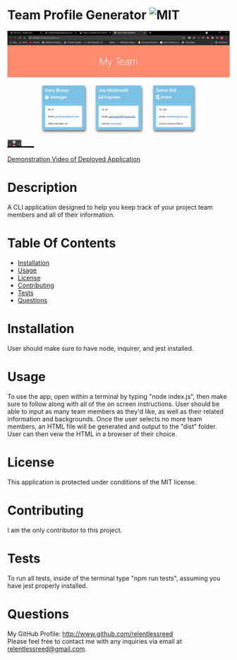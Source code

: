 # Team Profile Generator ![MIT](https://img.shields.io/badge/license-MIT-blue.svg)

![Screenshot](teamprofilegeneratordemo.png)

[Demonstration Video of Deployed Application](https://drive.google.com/file/d/1mQE8bDJt_bxi-GIXbO9kFTsXHEYlP3n-/view?usp=sharing)

# Description

A CLI application designed to help you keep track of your project team members and all of their information.

# Table Of Contents

- [Installation](#installation)
- [Usage](#usage)
- [License](#license)
- [Contributing](#contributing)
- [Tests](#tests)
- [Questions](#questions)

# Installation

User should make sure to have node, inquirer, and jest installed.

# Usage

To use the app, open within a terminal by typing "node index.js", then make sure to follow along with all of the on screen instructions. User should be able to input as many team members as they'd like, as well as their related information and backgrounds. Once the user selects no more team members, an HTML file will be generated and output to the "dist" folder. User can then veiw the HTML in a browser of their choice.

# License

This application is protected under conditions of the MIT license.

# Contributing

I am the only contributor to this project.

# Tests

To run all tests, inside of the terminal type "npm run tests", assuming you have jest properly installed.

# Questions

My GitHub Profile: http://www.github.com/relentlessreed  
Please feel free to contact me with any inquiries via email at relentlessreed@gmail.com.
